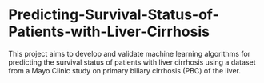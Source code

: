 # Predicting-Survival-Status-of-Patients-with-Liver-Cirrhosis
This project aims to develop and validate machine learning algorithms for predicting the survival status of patients with liver cirrhosis using a dataset from a Mayo Clinic study on primary biliary cirrhosis (PBC) of the liver.

